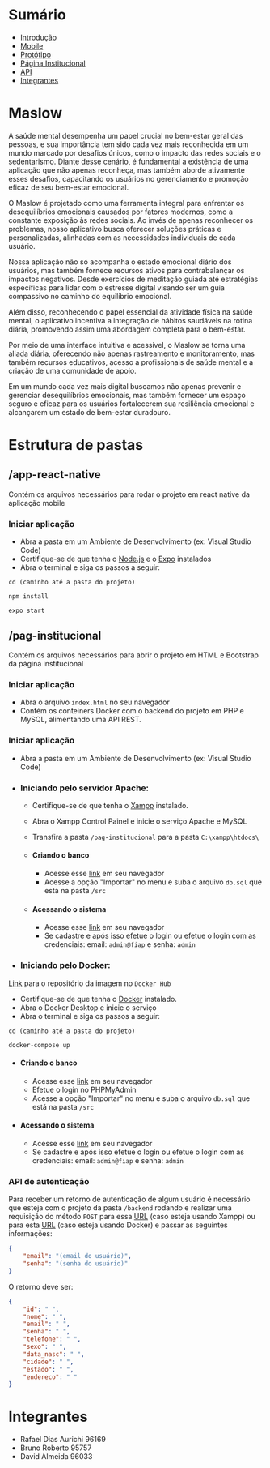 # Sumário
 
 - [Introdução](#maslow)
 - [Mobile](https://github.com/Almeida154/maslow-app)
 - [Protótipo](https://www.figma.com/proto/1FatXWKhk5GiMmHMDMIz7z/Maslow?type=design&node-id=25-7&t=OGRDiq4fJPsW6A3N-0&scaling=scale-down&page-id=0%3A1&starting-point-node-id=25%3A7)
 - [Página Institucional](#pag-institucional)
 - [API](https://github.com/Almeida154/maslow-api)
 - [Integrantes](#integrantes)
 
# Maslow

A saúde mental desempenha um papel crucial no bem-estar geral das pessoas, e sua importância tem sido cada vez mais reconhecida em um mundo marcado por desafios únicos, como o impacto das redes sociais e o sedentarismo. Diante desse cenário, é fundamental a existência de uma aplicação que não apenas reconheça, mas também aborde ativamente esses desafios, capacitando os usuários no gerenciamento e promoção eficaz de seu bem-estar emocional.

O Maslow é projetado como uma ferramenta integral para enfrentar os desequilíbrios emocionais causados por fatores modernos, como a constante exposição às redes sociais. Ao invés de apenas reconhecer os problemas, nosso aplicativo busca oferecer soluções práticas e personalizadas, alinhadas com as necessidades individuais de cada usuário.

Nossa aplicação não só acompanha o estado emocional diário dos usuários, mas também fornece recursos ativos para contrabalançar os impactos negativos. Desde exercícios de meditação guiada até estratégias específicas para lidar com o estresse digital visando ser um guia compassivo no caminho do equilíbrio emocional.

Além disso, reconhecendo o papel essencial da atividade física na saúde mental, o aplicativo incentiva a integração de hábitos saudáveis na rotina diária, promovendo assim uma abordagem completa para o bem-estar.

Por meio de uma interface intuitiva e acessível, o Maslow se torna uma aliada diária, oferecendo não apenas rastreamento e monitoramento, mas também recursos educativos, acesso a profissionais de saúde mental e a criação de uma comunidade de apoio.

Em um mundo cada vez mais digital buscamos não apenas prevenir e gerenciar desequilíbrios emocionais, mas também fornecer um espaço seguro e eficaz para os usuários fortalecerem sua resiliência emocional e alcançarem um estado de bem-estar duradouro. 
 
# Estrutura de pastas
## /app-react-native
Contém os arquivos necessários para rodar o projeto em react native da aplicação mobile
 
### Iniciar aplicação
 - Abra a pasta em um Ambiente de Desenvolvimento (ex: Visual Studio Code)
 - Certifique-se de que tenha o [Node.js](https://www.alura.com.br/artigos/como-instalar-node-js-windows-linux-macos?gclid=CjwKCAjw1YCkBhAOEiwA5aN4ASAemF6qwJklrTyYnpgA0IoEU_05CItBNrJP2DFtOd5e-DQkbcME3RoC3DEQAvD_BwE) e o [Expo](https://docs.expo.dev/get-started/installation/) instalados
 - Abra o terminal e siga os passos a seguir:
 
 ````
 cd (caminho até a pasta do projeto)
 ````
 ````
 npm install
 ````
 ````
 expo start
 ````
 
## /pag-institucional
Contém os arquivos necessários para abrir o projeto em HTML e Bootstrap da página institucional
 
### Iniciar aplicação
- Abra o arquivo `index.html` no seu navegador
- Contém os conteiners Docker com o backend do projeto em PHP e MySQL, alimentando uma API REST.
 
### Iniciar aplicação
- Abra a pasta em um Ambiente de Desenvolvimento (ex: Visual Studio Code)
 
- ### Iniciando pelo servidor Apache:
  - Certifique-se de que tenha o [Xampp](https://www.apachefriends.org/pt_br/download.html) instalado.
  - Abra o Xampp Control Painel e inicie o serviço Apache e MySQL
  - Transfira a pasta `/pag-institucional` para a pasta `C:\xampp\htdocs\`
 
  - #### Criando o banco
    - Acesse esse [link](http://localhost/phpmyadmin/) em seu navegador
    - Acesse a opção "Importar" no menu e suba o arquivo `db.sql` que está na pasta `/src`
   
  - #### Acessando o sistema
    - Acesse esse [link](http://localhost/pag-institucional/src/) em seu navegador 
    - Se cadastre e após isso efetue o login ou efetue o login com as credenciais: email: `admin@fiap` e senha: `admin` 
 
- ### Iniciando pelo Docker:
[Link](https://hub.docker.com/r/rafaelaurichi/php-apache) para o repositório da imagem no `Docker Hub` 
 
  - Certifique-se de que tenha o [Docker](https://www.docker.com/products/docker-desktop/) instalado.
  - Abra o Docker Desktop e inicie o serviço
  - Abra o terminal e siga os passos a seguir:
   
  ````
  cd (caminho até a pasta do projeto)
  ````
  ````
  docker-compose up
  ````
 
  - #### Criando o banco
    - Acesse esse [link](http://localhost:8080) em seu navegador
    - Efetue o login no PHPMyAdmin
    - Acesse a opção "Importar" no menu e suba o arquivo `db.sql` que está na pasta `/src`
 
  - #### Acessando o sistema
    - Acesse esse [link](http://localhost) em seu navegador
    - Se cadastre e após isso efetue o login ou efetue o login com as credenciais: email: `admin@fiap` e senha: `admin` 
 
### API de autenticação
Para receber um retorno de autenticação de algum usuário é necessário que esteja com o projeto da pasta `/backend` rodando e realizar uma requisição do método `POST` para essa [URL](http://localhost/backend/src/api/usuario-existente.php) (caso esteja usando Xampp) ou para esta [URL](http://localhost/api/usuario-existente.php) (caso esteja usando Docker) e passar as seguintes informações:
 
````json
{
    "email": "(email do usuário)",
    "senha": "(senha do usuário)"
}
````
 
O retorno deve ser:
 
````json
{
    "id": " ",
    "nome": " ",
    "email": " ",
    "senha": " ",
    "telefone": " ",
    "sexo": " ",
    "data_nasc": " ",
    "cidade": " ",
    "estado": " ",
    "endereco": " "
}
````
 
# Integrantes
 
 - Rafael Dias Aurichi 96169
 - Bruno Roberto 95757
 - David Almeida 96033

